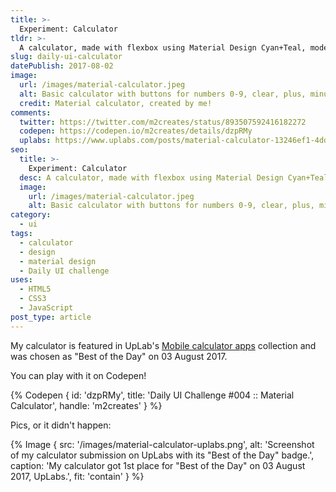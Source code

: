 ```yaml
---
title: >-
  Experiment: Calculator
tldr: >-
  A calculator, made with flexbox using Material Design Cyan+Teal, modeled after the ChromeOS Calculator.
slug: daily-ui-calculator
datePublish: 2017-08-02
image:
  url: /images/material-calculator.jpeg
  alt: Basic calculator with buttons for numbers 0-9, clear, plus, minus, multiply, divide, and equals.
  credit: Material calculator, created by me!
comments:
  twitter: https://twitter.com/m2creates/status/893507592416182272
  codepen: https://codepen.io/m2creates/details/dzpRMy
  uplabs: https://www.uplabs.com/posts/material-calculator-13246ef1-4dd0-4d95-b67d-08ec02192c83
seo:
  title: >-
    Experiment: Calculator
  desc: A calculator, made with flexbox using Material Design Cyan+Teal, modeled after the ChromeOS Calculator.
  image:
    url: /images/material-calculator.jpeg
    alt: Basic calculator with buttons for numbers 0-9, clear, plus, minus, multiply, divide, and equals.
category:
  - ui
tags:
  - calculator
  - design
  - material design
  - Daily UI challenge
uses:
  - HTML5
  - CSS3
  - JavaScript
post_type: article
---
```


My calculator is featured in UpLab's [Mobile calculator apps](https://www.uplabs.com/collections/mobile-calculator-apps) collection and was chosen as "Best of the Day" on 03 August 2017.

You can play with it on Codepen!

{% Codepen { id: 'dzpRMy', title: 'Daily UI Challenge #004 :: Material Calculator', handle: 'm2creates' } %}

Pics, or it didn't happen:

{% Image {
  src: '/images/material-calculator-uplabs.png',
  alt: 'Screenshot of my calculator submission on UpLabs with its "Best of the Day" badge.',
  caption: 'My calculator got 1st place for "Best of the Day" on 03 August 2017, UpLabs.',
  fit: 'contain'
} %}
